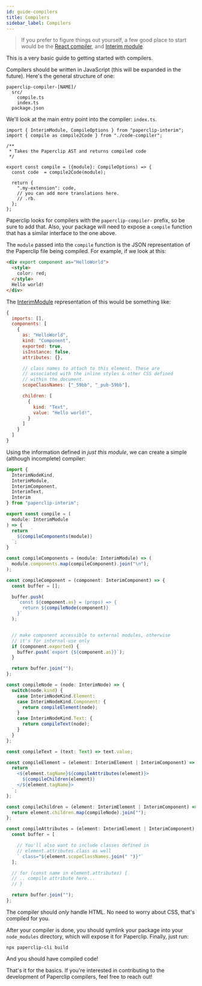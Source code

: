 ```yaml
---
id: guide-compilers
title: Compilers
sidebar_label: Compilers
---
```


>  If you prefer to figure things out yourself, a few good place to start would be the [React compiler](https://github.com/paperclipui/paperclip/blob/master/packages/paperclip-compiler-react/src/code-compiler.ts), and [Interim module](https://github.com/paperclipui/paperclip/blob/master/packages/paperclip-interim/src/state/html.ts).

This is a very basic guide to getting started with compilers.

Compilers should be written in JavaScript (this will be expanded in the future). Here's the general structure of one:

```
paperclip-compiler-[NAME]/
  src/
    compile.ts
    index.ts
  package.json
```

We'll look at the main entry point into the compiler: `index.ts`.

```tsx
import { InterimModule, CompileOptions } from "paperclip-interim";
import { compile as compile2Code } from "./code-compiler";

/**
 * Takes the Paperclip AST and returns compiled code
 */

export const compile = ({module}: CompileOptions) => {
  const code  = compile2Code(module);

  return {
    ".my-extension": code,
    // you can add more translations here. 
    // .rb.
  };
};
```

Paperclip looks for compilers with the `paperclip-compiler-` prefix, so be sure to add that. Also, your package will need to expose a `compile` function that has a similar interface to the one above.

The `module` passed into the `compile` function is the JSON representation of the Paperclip file being compiled. For example, if we look at this:

```html
<div export component as="HelloWorld">
  <style>
    color: red;
  </style>
  Hello world!
</div>
```

The [InterimModule](https://github.com/paperclipui/paperclip/blob/master/packages/paperclip-interim/src/state/module.ts) representation of this would be something like:

```javascript
{
  imports: [],
  components: [
    {
      as: "HelloWorld",
      kind: "Component",
      exported: true,
      isInstance: false,
      attributes: {},

      // class names to attach to this element. These are
      // associated with the inline styles & other CSS defined
      // within the document.
      scopeClassNames: ["_59bb", "_pub-59bb"],

      children: [
        {
          kind: "Text",
          value: "Hello world!",
        }
      ]
    }
  ]
}
```

Using the information defined in _just this module_, we can create a simple (although incomplete) compiler:

```javascript
import {
  InterimNodeKind,
  InterimModule,
  InterimComponent,
  InterimText,
  Interim
} from "paperclip-interim";

export const compile = (
  module: InterimModule
) => {
  return `
    ${compileComponents(module)}
  `;
}

const compileComponents = (module: InterimModule) => (
  module.components.map(compileComponent).join("\n");
);

const compileComponent = (component: InterimComponent) => {
  const buffer = [];

  buffer.push(
    `const ${component.as} = (props) => {
      return ${compileNode(component)}
    }`
  );


  // make component accessible to external modules, otherwise
  // it's for internal-use only
  if (component.exported) {
    buffer.push(`export {${component.as}}`);
  }

  return buffer.join("");
};

const compileNode = (node: InterimNode) => {
  switch(node.kind) {
    case InterimNodeKind.Element:
    case InterimNodeKind.Component: {
      return compileElement(node);
    }
    case InterimNodeKind.Text: {
      return compileText(node);
    }
  }
};

const compileText = (text: Text) => text.value;

const compileElement = (element: InterimElement | InterimComponent) => {
  return `
    <${element.tagName}${compileAttributes(element)}>
      ${compileChildren(element)}
    </${element.tagName}>
  `;
};  

const compileChildren = (element: InterimElement | InterimComponent) => {
  return element.children.map(compileNode).join("");
};  

const compileAttributes = (element: InterimElement | InterimComponent) => {
  const buffer = [

    // You'll also want to include classes defined in
    // element.attributes.class as well
    ` class="${element.scopeClassNames.join(" ")}"`
  ];

  // for (const name in element.attributes) {
  // .. compile attribute here...
  // }

  return buffer.join("");
};
```

The compiler should _only_ handle HTML. No need to worry about CSS, that's compiled for you. 

After your compiler is done, you should symlink your package into your `node_modules` directory, which will expose it for Paperclip. Finally, just run:

```
npx paperclip-cli build
```

And you should have compiled code!

That's it for the basics. If you're interested in contributing to the development of Paperclip compilers, feel free to reach out! 
